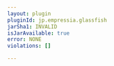 ```yaml
---
layout: plugin
pluginId: jp.empressia.glassfish
jarSha1: INVALID
isJarAvailable: true
error: NONE
violations: []

---
```


